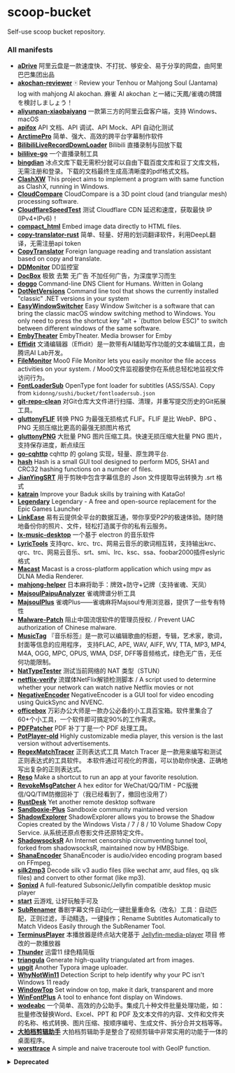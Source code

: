 # scoop-bucket
Self-use scoop bucket repository.

### All manifests

- [**aDrive**](https://www.aliyundrive.com/) 阿里云盘是一款速度快、不打扰、够安全、易于分享的网盘，由阿里巴巴集团出品
- [**akochan-reviewer**](https://github.com/Equim-chan/akochan-reviewer) 🀄️ Review your Tenhou or Mahjong Soul (Jantama) log with mahjong AI akochan. 麻雀 AI akochan と一緒に天鳳/雀魂の牌譜を検討しましょう！
- [**aliyunpan-xiaobaiyang**](https://github.com/liupan1890/aliyunpan) 一款第三方的阿里云盘客户端，支持 Windows、macOS
- [**apifox**](https://www.apifox.cn) API 文档、API 调试、API Mock、API 自动化测试
- [**ArctimePro**](https://arctime.org) 简单、强大、高效的跨平台字幕制作软件
- [**BilibiliLiveRecordDownLoader**](https://github.com/HMBSbige/BilibiliLiveRecordDownLoader) Bilibili 直播录制与回放下载
- [**bililive-go**](https://github.com/hr3lxphr6j/bililive-go) 一个直播录制工具
- [**bingdian**](http://www.bingdian001.com) 冰点文库下载无需积分就可以自由下载百度文库和豆丁文库文档，无需注册和登录。下载的文档最终生成高清晰度的pdf格式文档。
- [**ClashXW**](https://github.com/ysc3839/ClashXW) This project aims to implement a program with same function as ClashX, running in Windows.
- [**CloudCompare**](https://github.com/ysc3839/ClashXW) CloudCompare is a 3D point cloud (and triangular mesh) processing software.
- [**CloudflareSpeedTest**](https://github.com/XIU2/CloudflareSpeedTest) 测试 Cloudflare CDN 延迟和速度，获取最快 IP (IPv4+IPv6)！
- [**compact_html**](https://github.com/EdenHell/compact_html) Embed image data directly to HTML files.
- [**copy-translator-rust**](https://github.com/zu1k/copy-translator) 简单、轻量、好用的划词翻译软件，利用DeepL翻译，无需注册api token
- [**CopyTranslator**](https://github.com/CopyTranslator/CopyTranslator) Foreign language reading and translation assistant based on copy and translate.
- [**DDMonitor**](https://github.com/zhimingshenjun/DD_Monitor) DD监控室
- [**DocBox**](https://www.daokeyuedu.com/index.php) 极致 去繁 无广告 不加任何广告，为深度学习而生
- [**doggo**](https://github.com/mr-karan/doggo) Command-line DNS Client for Humans. Written in Golang
- [**DotNetVersions**](https://github.com/jmalarcon/DotNetVersions) Command line tool that shows the currently installed "classic" .NET versions in your system
- [**EasyWindowSwitcher**](https://neosmart.net/EasySwitch) Easy Window Switcher is a software that can bring the classic macOS window switching method to Windows. You only need to press the shortcut key "alt + `(button below ESC)" to switch between different windows of the same software.
- [**EmbyTheater**](https://emby.media/emby-theater.html) EmbyTheater. Media browser for Emby
- [**Effidit**](https://effidit.qq.com) 文涌编辑器（Effidit）是一款带有AI辅助写作功能的文本编辑工具，由腾讯AI Lab开发。
- [**FileMonitor**](https://zhs.moo0.com/software/FileMonitor) Moo0 File Monitor lets you easily monitor the file access activities on your system. / Moo0文件监视器使你在系统总轻松地监视文件访问行为。
- [**FontLoaderSub**](https://github.com/yzwduck/FontLoaderSub) OpenType font loader for subtitles (ASS/SSA). Copy from `kidonng/sushi/bucket/fontloadersub.json`
- [**git-repo-clean**](https://gitee.com/oschina/git-repo-clean) 对Git仓库大文件进行扫描、清理，并重写提交历史的Git拓展工具。
- [**gluttonyFLIF**](http://nullice.com/archives/2033) 转换 PNG 为最强无损格式 FLIF。FLIF 是比 WebP、BPG 、PNG 无损压缩比更高的最强无损图片格式
- [**gluttonyPNG**](http://nullice.com/archives/1998) 大批量 PNG 图片压缩工具。快速无损压缩大批量 PNG 图片，支持保存进度，断点续压
- [**go-cqhttp**](https://github.com/Mrs4s/go-cqhttp) cqhttp 的 golang 实现，轻量、原生跨平台.
- [**hash**](http://keir.net/hash.html) Hash is a small GUI tool designed to perform MD5, SHA1 and CRC32 hashing functions on a number of files.
- [**JianYingSRT**](https://guihet.com/jianying.html) 用于剪映中包含字幕信息的 Json 文件提取导出转换为 .srt 格式
- [**katrain**](https://github.com/sanderland/katrain) Improve your Baduk skills by training with KataGo!
- [**Legendary**](https://github.com/derrod/legendary) Legendary - A free and open-source replacement for the Epic Games Launcher
- [**LinkEase**](https://www.linkease.com) 易有云提供全平台的数据互通，带你享受P2P的极速体验。随时随地备份你的照片、文件，轻松打造属于你的私有云服务。
- [**lx-music-desktop**](https://github.com/lyswhut/lx-music-desktop) 一个基于 electron 的音乐软件
- [**LyricTools**](https://gitee.com/ying32/MakeLyric/) 支持qrc、krc、trc、网易云音乐的歌词相互转，支持输出krc、qrc、trc、网易云音乐、srt、smi、lrc、ksc、ssa、foobar2000插件eslyric格式
- [**Macast**](https://github.com/xfangfang/Macast) Macast is a cross-platform application which using mpv as DLNA Media Renderer.
- [**mahjong-helper**](https://github.com/EndlessCheng/mahjong-helper) 日本麻将助手：牌效+防守+记牌（支持雀魂、天凤）
- [**MajsoulPaipuAnalyzer**](https://github.com/zyr17/MajsoulPaipuAnalyzer) 雀魂牌谱分析工具
- [**MajsoulPlus**](https://github.com/MajsoulPlus/majsoul-plus) 雀魂Plus——雀魂麻将Majsoul专用浏览器，提供了一些专有特性
- [**Malware-Patch**](https://github.com/the1812/Malware-Patch) 阻止中国流氓软件的管理员授权. / Prevent UAC authorization of Chinese malware.
- [**MusicTag**](https://www.cnblogs.com/vinlxc/p/11347744.html) 『音乐标签』是一款可以编辑歌曲的标题，专辑，艺术家，歌词，封面等信息的应用程序， 支持FLAC, APE, WAV, AIFF, WV, TTA, MP3, MP4, M4A, OGG, MPC, OPUS, WMA, DSF, DFF等音频格式，绿色无广告，无任何功能限制。
- [**NatTypeTester**](https://github.com/HMBSbige/NatTypeTester) 测试当前网络的 NAT 类型（STUN）
- [**netflix-verify**](https://github.com/sjlleo/netflix-verify) 流媒体NetFlix解锁检测脚本 / A script used to determine whether your network can watch native Netflix movies or not
- [**NegativeEncoder**](https://github.com/zyzsdy/NegativeEncoder) NegativeEncoder is a GUI tool for video encoding using QuickSync and NVENC.
- [**officebox**](http://www.wofficebox.com) 万彩办公大师是一款办公必备的小工具百宝箱。软件里集合了60+个小工具，一个软件即可搞定90%的工作需求。
- [**PDFPatcher**](https://github.com/wmjordan/PDFPatcher) PDF 补丁丁是一个 PDF 处理工具。
- [**PotPlayer-old**](https://potplayer.daum.net) Highly customizable media player, this version is the last version without advertisements.
- [**RegexMatchTracer**](http://www.regexlab.com/zh/mtracer) 正则表达式工具 Match Tracer 是一款用来编写和测试正则表达式的工具软件。 本软件通过可视化的界面，可以协助你快速、正确地写出复杂的正则表达式。
- [**Reso**](http://www.bcheck.net/apps/reso.htm) Make a shortcut to run an app at your favorite resolution.
- [**RevokeMsgPatcher**](https://github.com/huiyadanli/RevokeMsgPatcher) A hex editor for WeChat/QQ/TIM - PC版微信/QQ/TIM防撤回补丁（我已经看到了，撤回也没用了）
- [**RustDesk**](https://rustdesk.com/) Yet another remote desktop software
- [**Sandboxie-Plus**](https://github.com/sandboxie-plus/Sandboxie) Sandboxie community maintained version
- [**ShadowExplorer**](https://www.shadowexplorer.com/) ShadowExplorer allows you to browse the Shadow Copies created by the Windows Vista / 7 / 8 / 10 Volume Shadow Copy Service. 从系统还原点卷影文件还原特定文件。
- [**ShadowsocksR**](https://github.com/HMBSbige/ShadowsocksR-Windows) An Internet censorship circumventing tunnel tool, forked from shadowsocksR, maintained now by HMBSbige.   
- [**ShanaEncoder**](https://shana.pe.kr) ShanaEncoder is audio/video encoding program based on FFmpeg.
- [**silk2mp3**](https://kn007.net/topics/batch-convert-silk-v3-audio-files-to-mp3-in-windows/) Decode silk v3 audio files (like wechat amr, aud files, qq slk files) and convert to other format (like mp3).
- [**Sonixd**](https://github.com/jeffvli/sonixd) A full-featured Subsonic/Jellyfin compatible desktop music player
- [**start**](https://start.qq.com/) 云游戏, 让好玩触手可及
- [**SubRenamer**](https://github.com/qwqcode/SubRenamer) 番剧字幕文件自动化一键批量重命名（改名）工具：自动匹配，正则过滤，手动精选，一键操作；Rename Subtitles Automatically to Match Videos Easily through the SubRenamer Tool.
- [**TerminusPlayer**](https://github.com/Terminus-Media/jellyfin-media-player) 本播放器是终点站大佬基于 [Jellyfin-media-player](https://github.com/jellyfin/jellyfin-media-player) 项目 修改的一款播放器
- [**Thunder**](https://www.ghxi.com/thunder11green.html) 迅雷11 绿色精简版
- [**triangula**](https://github.com/RH12503/triangula) Generate high-quality triangulated art from images.
- [**upgit**](https://github.com/pluveto) Another Typora image uploader.
- [**WhyNotWin11**](https://github.com/rcmaehl/WhyNotWin11) Detection Script to help identify why your PC isn't Windows 11 ready
- [**WindowTop**](https://github.com/BiGilSoft/WindowTop) Set window on top, make it dark, transparent and more
- [**WinFontPlus**](https://silight.hatenablog.jp/entry/2016/10/01/191252) A tool to enhance font display on Windows.
- [**wodeabc**](https://www.wodeabc.com) 一个简单、高效的办公助手。集成几十种文件批量处理功能，如：批量修改替换Word、Excel、PPT 和 PDF 及文本文件的内容、文件和文件夹的名称、格式转换、图片压缩、按顺序编号、生成文件、拆分合并文档等等。
- [**大拍档剪辑助手**](http://spdpd.net) 大拍档剪辑助手是整合了视频剪辑中非常实用的功能于一体的桌面程序。
- [**worsttrace**](https://wtrace.app) A simple and naive traceroute tool with GeoIP function.

<details>
<summary><strong>Deprecated</strong></summary>

These manifests have been removed from this bucket because there are better/maintained alternatives in other buckets, or no longer installable via Scoop.

- [**BBDown**](https://github.com/nilaoda/BBDown) available in `chawyehsu/dorado` bucket as [bbdown](https://github.com/chawyehsu/dorado/blob/master/bucket/bbdown.json)
- [**BililiveStreamFileFixer**](https://github.com/Genteure/BililiveStreamFileFixer) have been integrated in `chawyehsu/dorado/bililiverecorder.json` since version 1.3.1
- [**ClashDotNetFramework**](https://github.com/ClashDotNetFramework/ClashDotNetFramework) has been deleted.
- [**iFlyVoice**](https://srf.xunfei.cn/) There are some problems when checking or getting the latest version, temporarily removing.
- [**KDEConnect**](https://kdeconnect.kde.org/): available in `chawyehsu/dorado` bucket as [kdeconnect](https://github.com/chawyehsu/dorado/blob/master/bucket/kdeconnect.json)
- [**MyDockFinder**](https://www.mydockfinder.com) It will be released on Steam on November 26, 2021.
- [**SarasaGothic-ttc**](https://github.com/be5invis/Sarasa-Gothic) Sarasa Gothic / 更纱黑体 / 更紗黑體 / 更紗ゴシック / 사라사 고딕
- [**SarasaGothicRegular-ttc**](https://github.com/be5invis/Sarasa-Gothic) Sarasa Gothic / 更纱黑体 / 更紗黑體 / 更紗ゴシック / 사라사 고딕
- [**noMeiryoUI**](https://github.com/Tatsu-syo/noMeiryoUI) available in `chawyehsu/dorado` bucket as [nomeiryoui](https://github.com/chawyehsu/dorado/blob/master/bucket/nomeiryoui.json)
- [**TeambitionProjectWeb**](https://www.52pojie.cn/thread-1348072-1-1.html) Teambition项目直链解析，无需内测码，支持直链列目录加密
- [**majsoul-ex**](https://github.com/moxcomic/majsoul-ex) 支持全平台的第三方雀魂客户端, 支持安装自定义扩展
- [**texlive-small**](https://tug.org/texlive/) TeX Live is a cross-platform, free software distribution for the TeX typesetting system. Manifest refers to `dorado/bucket/texlive.json`.


</details>
